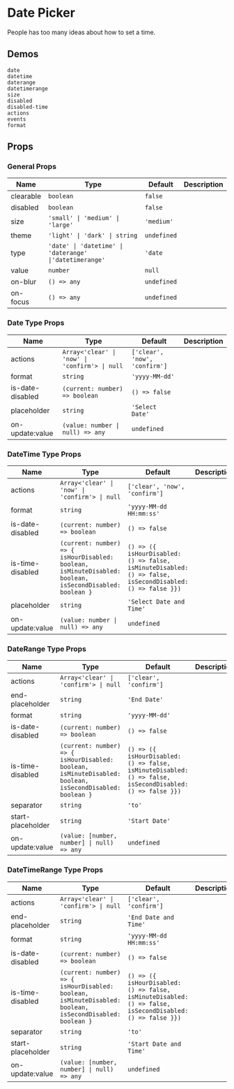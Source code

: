 # Date Picker
People has too many ideas about how to set a time.

## Demos
```demo
date
datetime
daterange
datetimerange
size
disabled
disabled-time
actions
events
format
```

## Props
### General Props
|Name|Type|Default|Description|
|-|-|-|-|
|clearable|`boolean`|`false`||
|disabled|`boolean`|`false`||
|size|`'small' \| 'medium' \| 'large'`|`'medium'`||
|theme|`'light' \| 'dark' \| string`|`undefined`||
|type|`'date' \| 'datetime' \| 'daterange' \|'datetimerange'`|`'date`||
|value|`number`|`null`||
|on-blur|`() => any`|`undefined`||
|on-focus|`() => any`|`undefined`||

### Date Type Props
|Name|Type|Default|Description|
|-|-|-|-|
|actions|`Array<'clear' \| 'now' \| 'confirm'> \| null`|`['clear', 'now', 'confirm']`||
|format|`string`|`'yyyy-MM-dd'`||
|is-date-disabled|`(current: number) => boolean`|`() => false`||
|placeholder|`string`|`'Select Date'`||
|on-update:value|`(value: number \| null) => any`|`undefined`||

### DateTime Type Props
|Name|Type|Default|Description|
|-|-|-|-|
|actions|`Array<'clear' \| 'now' \| 'confirm'> \| null`|`['clear', 'now', 'confirm']`||
|format|`string`|`'yyyy-MM-dd HH:mm:ss'`||
|is-date-disabled|`(current: number) => boolean`|`() => false`||
|is-time-disabled|`(current: number) => { isHourDisabled: boolean, isMinuteDisabled: boolean, isSecondDisabled: boolean }`|`() => ({ isHourDisabled: () => false, isMinuteDisabled: () => false, isSecondDisabled: () => false }})`||
|placeholder|`string`|`'Select Date and Time'`||
|on-update:value|`(value: number \| null) => any`|`undefined`||

### DateRange Type Props
|Name|Type|Default|Description|
|-|-|-|-|
|actions|`Array<'clear' \| 'confirm'> \| null`|`['clear', 'confirm']`||
|end-placeholder|`string`|`'End Date'`||
|format|`string`|`'yyyy-MM-dd'`||
|is-date-disabled|`(current: number) => boolean`|`() => false`||
|is-time-disabled|`(current: number) => { isHourDisabled: boolean, isMinuteDisabled: boolean, isSecondDisabled: boolean }`|`() => ({ isHourDisabled: () => false, isMinuteDisabled: () => false, isSecondDisabled: () => false }})`||
|separator|`string`|`'to'`||
|start-placeholder|`string`|`'Start Date'`||
|on-update:value|`(value: [number, number] \| null) => any`|`undefined`||

### DateTimeRange Type Props
|Name|Type|Default|Description|
|-|-|-|-|
|actions|`Array<'clear' \| 'confirm'> \| null`|`['clear', 'confirm']`||
|end-placeholder|`string`|`'End Date and Time'`||
|format|`string`|`'yyyy-MM-dd HH:mm:ss'`||
|is-date-disabled|`(current: number) => boolean`|`() => false`||
|is-time-disabled|`(current: number) => { isHourDisabled: boolean, isMinuteDisabled: boolean, isSecondDisabled: boolean }`|`() => ({ isHourDisabled: () => false, isMinuteDisabled: () => false, isSecondDisabled: () => false }})`||
|separator|`string`|`'to'`||
|start-placeholder|`string`|`'Start Date and Time'`||
|on-update:value|`(value: [number, number] \| null) => any`|`undefined`||
